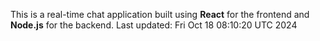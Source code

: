 This is a real-time chat application built using **React** for the frontend and **Node.js** for the backend.
Last updated: Fri Oct 18 08:10:20 UTC 2024
